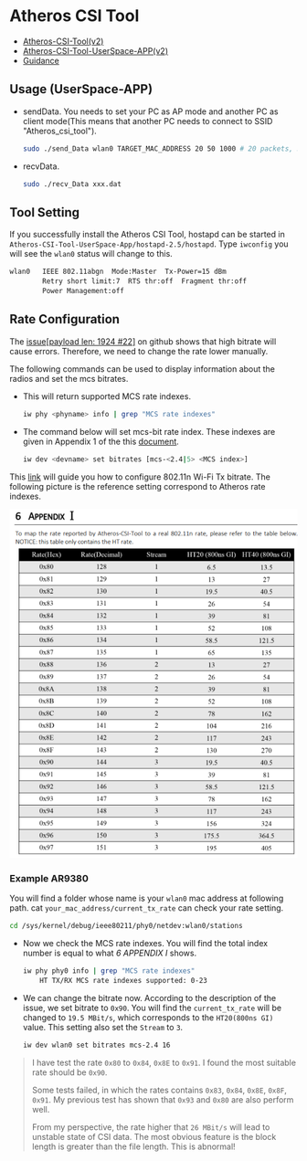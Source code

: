 # Atheros CSI Tool

- [Atheros-CSI-Tool(v2)](https://github.com/wands-wireless/Atheros-CSI-Tool)
- [Atheros-CSI-Tool-UserSpace-APP(v2)](https://github.com/wands-wireless/Atheros-CSI-Tool-UserSpace-APP)
- [Guidance](https://github.com/xieyaxiongfly/Atheros_CSI_tool_OpenWRT_src/wiki)

## Usage (UserSpace-APP)

- sendData. You needs to set your PC as AP mode and another PC as client mode(This means that another PC needs to connect to SSID "Atheros_csi_tool").

    ```bash
    sudo ./send_Data wlan0 TARGET_MAC_ADDRESS 20 50 1000 # 20 packets, 50ms interval, 1000 payload length
    ```

- recvData.

    ```bash
    sudo ./recv_Data xxx.dat
    ```

## Tool Setting

If you successfully install the Atheros CSI Tool, hostapd can be started in `Atheros-CSI-Tool-UserSpace-App/hostapd-2.5/hostapd`. Type `iwconfig` you will see the `wlan0` status will change to this.

```bash
wlan0   IEEE 802.11abgn  Mode:Master  Tx-Power=15 dBm
        Retry short limit:7  RTS thr:off  Fragment thr:off
        Power Management:off
```

## Rate Configuration

The [issue[payload len: 1924 #22]](https://github.com/xieyaxiongfly/Atheros-CSI-Tool-UserSpace-APP/issues/22) on github shows that high bitrate will cause errors. Therefore, we need to change the rate lower manually.

The following commands can be used to display information about the radios and set the mcs bitrates.

- This will return supported MCS rate indexes.

    ```bash
    iw phy <phyname> info | grep "MCS rate indexes"
    ```

- The command below will set mcs-bit rate index. These indexes are given in Appendix 1 of the this [document](https://wands.sg/research/wifi/AtherosCSI/document/Atheros-CSI-Tool-User-Guide.pdf).

    ```bash
    iw dev <devname> set bitrates [mcs-<2.4|5> <MCS index>]
    ```

This [link](https://community.silabs.com/s/article/kba-linux-setting-wi-fi-tx-bitrate?language=en_US) will guide you how to configure 802.11n Wi-Fi Tx bitrate. The following picture is the reference setting correspond to Atheros rate indexes.

![rate index](assert/rate-index.png)

### Example AR9380

You will find a folder whose name is your `wlan0` mac address at following path. cat `your_mac_address/current_tx_rate` can check your rate setting.

```bash
cd /sys/kernel/debug/ieee80211/phy0/netdev:wlan0/stations
```

- Now we check the MCS rate indexes. You will find the total index number is equal to what _6 APPENDIX Ⅰ_ shows.

    ```bash
    iw phy phy0 info | grep "MCS rate indexes"
        HT TX/RX MCS rate indexes supported: 0-23
    ```

- We can change the bitrate now. According to the description of the issue, we set bitrate to `0x90`. You will find the `current_tx_rate` will be changed to `19.5 MBit/s`, which corresponds to the `HT20(800ns GI)` value. This setting also set the `Stream` to `3`.

    ```bash
    iw dev wlan0 set bitrates mcs-2.4 16
    ```

> I have test the rate `0x80` to `0x84`, `0x8E` to `0x91`. I found the most suitable rate should be `0x90`.
>
> Some tests failed, in which the rates contains `0x83`, `0x84`, `0x8E`, `0x8F`, `0x91`. My previous test has shown that `0x93` and `0x80` are also perform well.
>
> From my perspective, the rate higher that `26 MBit/s` will lead to unstable state of CSI data. The most obvious feature is the block length is greater than the file length. This is abnormal!
